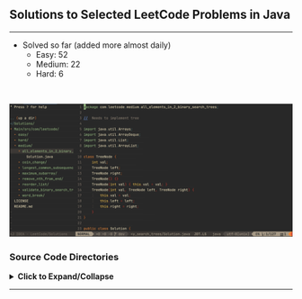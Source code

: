## Solutions to Selected LeetCode Problems in Java

---

- Solved so far (added more almost daily)
    + Easy: 52
    + Medium: 22
    + Hard: 6

<br/>

![](./images/Screen_Shot.JPG)

### Source Code Directories

<details>
<summary>
<b>Click to Expand/Collapse</b>
</summary>

</br>

<details> 
<summary> Easy (Expand/Collapse) </summary> 

    Main/src/com/leetcode
    └── easy
        ├── add_binary [***Grind75-Binary-1/1]
        │   └── Solution.java
        ├── backspace_string_compare
        │   └── Solution.java
        ├── balanced_binary_tree [***Grind75-BinaryTree-2/9]
        │   └── Solution.java
        ├── best_time_to_buy_and_sell_stock [***Grind75-Array-2/11, +++H-Array]
        │   └── Solution.java
        ├── binary_search [***Grind75-BinarySearch-1/5, +++H-SortingAndSearching]
        │   └── Solution.java
        ├── binary_tree_inorder_traversal
        │   └── Solution.java
        ├── climbing_stairs [***Grind75-DP-2/5, +++L-DP]
        │   └── Solution.java
        ├── contains_duplicate [***Grind75-Array-4/11, +++H-Array]
        │   └── Solution.java
        ├── count_odd_nums_in_interval_range
        │   └── Solution.java
        ├── counting_bits [+++L-Binary]
        │   └── Solution.java
        ├── degree_of_an_array
        │   └── Solution.class
        ├── diameter_of_binary_tree [***Grind75-BinaryTree-3/9]
        │   └── Solution.java
        ├── fibonacci_number
        │   └── Solution.class
        ├── flood_fill [***Grind75-Graph-1/10, +++H-Graph]
        │   └── Solution.java
        ├── happy_number
        │   └── Solution.java
        ├── intersection_of_two_linked_lists
        │   └── Solution.java
        ├── invert_binary_tree [***Grind75-BinaryTree-1/9, +++H-Tree]
        │   └── Solution.java
        ├── kth_largest_element_in_a_stream
        │   └── Solution.java
        ├── last_stone_weight
        │   └── Solution.java
        ├── linked_list_cycle [***Grind75-LinkedList-2/5, +++M-LinkedList]
        │   └── Solution.java
        ├── longest_common_prefix
        │   └── Solution.java
        ├── longest_palindrome [***Grind75-String-3/8]
        │   └── Solution.java
        ├── lowest_common_ancestor_of_a_bst [***Grind75-BinarySearchTree-1/3, +++H-Tree]
        │   └── Solution.java
        ├── majority_element [***Grind75-Array-3/11]
        │   └── Solution.java
        ├── maximum_depth_of_binary_tree [***Grind75-BinaryTree-4/9, +++H-Tree]
        │   └── Solution.java
        ├── merge_two_sorted_lists [***Grind75-LinkedList-1/5, +++M-LinkedList]
        │   └── Solution.java
        ├── middle_node [***Grind75-LinkedList-4/5]
        │   └── Solution.java
        ├── minimum_cost_climbing_stairs
        │   └── Solution.java
        ├── missing_number [+++L-Binary]
        │   └── Solution.java
        ├── move_zeroes
        │   └── Solution.java
        ├── number_of_1_bits [+++L-Binary]
        │   └── Solution.java
        ├── palindrome_linked_list
        │   └── Solution.java
        ├── palindrome_number
        │   └── Solution.class
        ├── plus_one
        │   └── Solution.java
        ├── ransom_note [+++M-HashTable]
        │   └── Solution.java
        ├── remove_all_adjacent_duplicates_in_string
        │   └── Solution.class
        ├── remove_duplicates_from_sorted_array
        │   └── Solution.java
        ├── remove_element
        │   └── Solution.java
        ├── remove_vowels_from_a_string
        │   └── Solution.java
        ├── reverse_bits [+++L-Binary]
        │   └── Solution.java
        ├── reverse_linked_list [***Grind75-LinkedList-3/5, +++M-LinkedList]
        │   └── Solution.java
        ├── reverse_string
        │   └── Solution.class
        ├── same_tree [+++H-Tree]
        │   └── Solution.java
        ├── search_insert_position
        │   └── Solution.java
        ├── single_number [+++L-Binary]
        │   └── Solution.java
        ├── subtree_of_another_tree [+++H-Tree]
        │   └── Solution.java
        ├── symmetric_tree
        │   └── Solution.java
        ├── two_sum [***Grind75-Array-1/11, +++H-Array, +++M-HashTable]
        │   └── Solution.java
        ├── valid_anagram [***Grind75-String-2/8]
        │   └── Solution.java
        ├── valid_palindrome [***Grind75-String-1/8]
        │   └── Solution.java
        └── valid_parentheses [***Grind75-Stack-1/7, +++M-Stack]
            └── Solution.java

</details>

<details> 
<summary> Medium (Expand/Collapse) </summary> 

    Main/src/com/leetcode
    └── medium
        ├── all_elements_in_2_binary_search_trees
        │   └── Solution.java
        ├── coin_change [***Grind75-DP-3/5, +++L-DP]
        │   └── Solution.java
        ├── gas_station
        │   └── Solution.java
        ├── group_anagrams [+++H-String, +++M-HashTable]
        │   └── Solution.java
        ├── longest_common_subsequence [+++L-DP]
        │   └── Solution.java
        ├── longest_palindromic_substring [***Grind75-String-6/8, +++H-String]
        │   └── Solution.java
        ├── longest_substring_without_repeating [***Grind75-String-4/8, +++H-String]
        │   └── Solution.class
        ├── maximum_subarray [***Grind75-DP-1/5, +++H-Array]
        │   └── Solution.java
        ├── merge_intervals [***Grind75-Array-9/11, +++M-Interval]
        │   └── Solution.java
        ├── product_of_array_except_self [***Grind75-Array-7/11, +++H-Array]
        │   └── Solution.java
        ├── remove_all_adjacent_duplicates_in_string_ii
        │   └── Solution.class
        ├── remove_duplicate_letters
        │   └── Solution.java
        ├── remove_duplicates_from_sorted_array_ii
        │   └── Solution.java
        ├── remove_nth_from_end [+++M-LinkedList] 
        │   └── Solution.java
        ├── reorder_list [+++M-LinkedList]
        │   └── Solution.java
        ├── reverse_integer
        │   └── Solution.java
        ├── serialize_and_deserialize_bst
        │   └── Solution.java
        ├── simplify_path
        │   └── Solution.java
        ├── three_sum [***Grind75-Array-6/11, +++H-Array-6]
        │   └── Solution.java
        ├── string_to_integer_atoi [***Grind75-String-5/8]
        │   └── Solution.java
        ├── validate_binary_search_tree [***Grind75-BinarySearchTree-2/3, +++H-Tree]
        │   └── Solution.java
        └── word_break [***Grind75-Trie-2/2, +++M-Trie, +++L-DP]
            └── Solution.java
</details>

<details> 
<summary> Hard (Expand/Collapse) </summary> 

    Main/src/com/leetcode
    └── hard
        ├── alien_dictionary [+++H-Graph]
        │   └── Solution.java
        ├── binary_tree_maximum_path_sum
        ├── burst_balloons_312
        ├── distinct_subsequences_115
        ├── edit_distance_72
        ├── find_median_from_data_stream [***Grind75-Heap-3/4, +++M-Heap]
        │   └── Solution.java
        ├── largest_rectangle_in_histogram_84
        ├── longest_increasing_path_in_a_matrix_329
        ├── median_of_two_sorted_arrays [+++H-SortingAndSearching]
        │   └── Solution.java
        ├── merge_k_sorted_lists [***Grind75-Heap-4/4, +++M-Heap, +++M-LinkedList]
        │   └── Solution.java
        ├── minimum_interval_to_include_each_query_1851
        ├── minimum_window_substring [***Grind75-String-8/8, +++H-String]
        │   └── Solution.java
        ├── n_queens_51
        ├── reconstruct_itinerary_332
        ├── regular_expression_matching_10
        ├── reverse_nodes_in_k_group_25
        ├── serialize_and_deserialize_binary_tree
        ├── sliding_window_maximum [+++H-Array]
        │   └── Solution.java
        ├── swim_in_rising_water_778
        ├── trapping_rain_water_42
        ├── word_ladder_127
        └── word_search_ii

</details>

*** [Grind 75 from the Tech Interview Handbook](https://www.techinterviewhandbook.org/grind75) </br>
+++ [Algorithim Study Cheatsheets from the Tech Interview Handbook](https://www.techinterviewhandbook.org/algorithms/study-cheatsheet) </br>
    &nbsp;&nbsp;&nbsp;&nbsp;&nbsp;&nbsp;&nbsp;&nbsp;- H: High Priority/ROI </br>
    &nbsp;&nbsp;&nbsp;&nbsp;&nbsp;&nbsp;&nbsp;&nbsp;- M: Medium Priority/ROI </br>
    &nbsp;&nbsp;&nbsp;&nbsp;&nbsp;&nbsp;&nbsp;&nbsp;- L: Low Priority/ROI </br>

</details>

---
